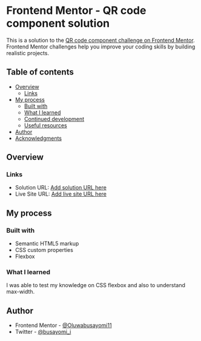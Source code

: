 # Frontend Mentor - QR code component solution

This is a solution to the [QR code component challenge on Frontend Mentor](https://www.frontendmentor.io/challenges/qr-code-component-iux_sIO_H). Frontend Mentor challenges help you improve your coding skills by building realistic projects. 

## Table of contents

- [Overview](#overview)
  - [Links](#links)
- [My process](#my-process)
  - [Built with](#built-with)
  - [What I learned](#what-i-learned)
  - [Continued development](#continued-development)
  - [Useful resources](#useful-resources)
- [Author](#author)
- [Acknowledgments](#acknowledgments)


## Overview

### Links

- Solution URL: [Add solution URL here](https://your-solution-url.com)
- Live Site URL: [Add live site URL here](https://oluwabusayomi11.github.io/qr-code-component/)

## My process

### Built with

- Semantic HTML5 markup
- CSS custom properties
- Flexbox


### What I learned

I was able to test my knowledge on CSS flexbox and also to understand max-width.

## Author

- Frontend Mentor - [@Oluwabusayomi11](https://www.frontendmentor.io/profile/Oluwabusayomi11)
- Twitter - [@busayomi_i](https://www.twitter.com/busayomi_i)




